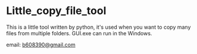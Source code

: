 # Little_copy_file_tool
This is a little tool written by python, it's used when you want to copy many files from multiple folders.
GUI.exe can run in the Windows.





email: b608390@gmail.com
